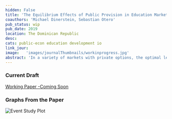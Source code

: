 ```yaml
---
hidden: False
title: 'The Equilibrium Effects of Public Provision in Education Markets: Evidence from a Public School Construction Policy'
coauthors: 'Michael Dinerstein, Sebastian Otero'
pub_status: wip
pub_date: 2019
location: The Dominican Republic
desc:
cats: public-econ education development io
link_jour:
image:   'images/journalThumbnails/workinprogress.jpg'
abstract: 'In a variety of markets with private options, the optimal level of public provision may require balancing a tradeoff between reducing private options’ market power with the possibility of crowding out potentially high-quality products. These considerations are particularly relevant in many developing countries’ education systems where private schools capture high market shares while public schools are overcrowded. We study the equilibrium effects of public provision in the context of a large expansion of public schools in the Dominican Republic. Over a five-year period, the government aimed to increase the number of public school classrooms by 78%. Using an event study framework, we estimate the effect of a new public school on neighborhood outcomes and competing private schools, where we instrument for how quickly the public school construction project finished with whether the procurement lottery randomly assigned the project to a firm or an unaffiliated individual. We find that a new public increased neighborhood students’ test scores, both in the public and private sectors. As public enrollment increased, a large number of private schools closed while the surviving schools lowered prices and increased investment in school quality. To study how the provision of high quality schools varies with the level of public provision, and to compare the effects to the alternative policy of public financing, we specify an empirical model of demand (students choosing schools) and supply (schools choosing whether to stay open, how much to invest in quality, and what price to charge).'
---
```


### Current Draft

[Working Paper -Coming Soon](../work/documents/SchoolConstructionGE/NOTDONE.pdf)

### Graphs From the Paper
<img src="../work/documents/SchoolConstructionGE/eventStudy.png"
     alt="Event Study Plot"
     style="float: left; margin-right: 10px;" />
